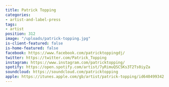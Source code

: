 ```yaml
---
title: Patrick Topping
categories:
- artist-and-label-press
tags:
- artist
position: 312
image: "/uploads/patrick-topping.jpg"
is-client-featured: false
is-home-featured: false
facebook: https://www.facebook.com/patricktoppingdj/
twitter: https://twitter.com/Patrick_Topping
instagram: https://www.instagram.com/patricktopping/
spotify: https://open.spotify.com/artist/7yRimuQSC5Ks3T2Ts0iyZa
soundcloud: https://soundcloud.com/patricktopping
apple: https://itunes.apple.com/gb/artist/patrick-topping/id640499342
---
```


